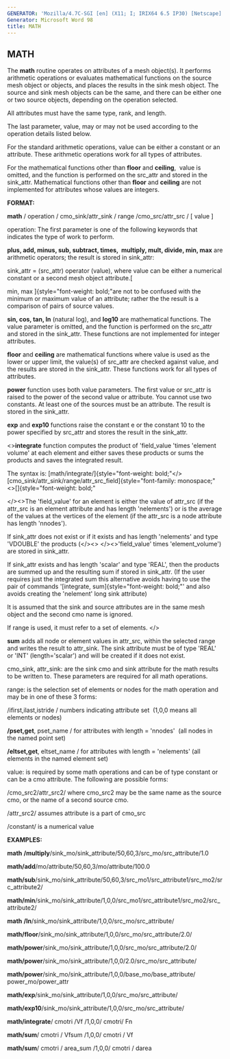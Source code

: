 ```yaml
---
GENERATOR: 'Mozilla/4.7C-SGI [en] (X11; I; IRIX64 6.5 IP30) [Netscape]'
Generator: Microsoft Word 98
title: MATH
---
```


MATH
----

 The **math** routine operates on attributes of a mesh object(s). It
 performs arithmetic operations or evaluates mathematical functions on
 the source mesh object or objects, and places the results in the sink
 mesh object. The source and sink mesh objects can be the same, and
 there can be either one or two source objects, depending on the
 operation selected.

 All attributes must have the same type, rank, and length.

 The last parameter, value, may or may not be used according to the
 operation details listed below.

 For the standard arithmetic operations, value can be either a constant
 or an attribute. These arithmetic operations work for all types of
 attributes.

 For the mathematical functions other than **floor** and **ceiling**, 
 value is omitted, and the function is performed on the src\_attr and
 stored in the sink\_attr. Mathematical functions other than **floor**
 and **ceiling** are not implemented for attributes whose values are
 integers.

**FORMAT:**

 **math** / operation / cmo\_sink/attr\_sink / range
 /cmo\_src/attr\_src / [ value ]

operation: The first parameter is one of the following keywords that
indicates the type of work to perform.

 **plus, add, minus, sub, subtract, times,  multiply, mult, divide,
 min, max** are arithmetic operators; the result is stored in
 sink\_attr:

 sink\_attr = (src\_attr) operator (value), where value can be either a
 numerical constant or a second mesh object attribute.[

 min, max ]{style="font-weight: bold;"are not to be confused with the
 minimum or maximum value of an attribute; rather the the result is a
 comparison of pairs of source values.

 **sin, cos, tan, ln** (natural log), and **log10** are mathematical
 functions. The value parameter is omitted, and the function is
 performed on the src\_attr and stored in the sink\_attr. These
 functions are not implemented for integer attributes.

 **floor** and **ceiling** are mathematical functions where value is
 used as the lower or upper limit, the value(s) of src\_attr are
 checked against value, and the results are stored in the sink\_attr.
 These functions work for all types of attributes.

 **power** function uses both value parameters. The first value or
 src\_attr is raised to the power of the second value or attribute. You
 cannot use two constants. At least one of the sources must be an
 attribute. The result is stored in the sink\_attr.

 **exp** and **exp10** functions raise the constant e or the constant
 10 to the power specified by src\_attr and stores the result in the
 sink\_attr.

 &lt;&gt;**integrate** function computes the product of 'field\_value
 'times 'element volume' at each element and either saves these
 products or sums the products and saves the integrated result.

 The syntax is:
 [math/integrate/]{style="font-weight: bold;"&lt;/&gt;[cmo\_sink/attr\_sink/range/attr\_src\_field]{style="font-family: monospace;"&lt;&gt;[]{style="font-weight: bold;"

 &lt;/&gt;&lt;&gt;The 'field\_value' for an element is either the value
 of attr\_src (if the attr\_src is an element attribute and has length
 'nelements') or is the average of the values at the vertices of the
 element (if the attr\_src is a node attribute has length 'nnodes').

 If sink\_attr does not exist or if it exists and has length
 'nelements' and type 'VDOUBLE' the products (&lt;/&gt;&lt;&gt;
 &lt;/&gt;&lt;&gt;'field\_value' times 'element\_volume') are stored in
 sink\_attr.

 If sink\_attr exists and has length 'scalar' and type 'REAL', then the
 products are summed up and the resulting sum if stored in sink\_attr.
 (If the user requires just the integrated sum this alternative avoids
 having to use the pair of commands '[integrate,
 sum]{style="font-weight: bold;"' and also avoids creating the
 'nelement' long sink attribute)

 It is assumed that the sink and source attributes are in the same mesh
 object and the second cmo name is ignored.

 If range is used, it must refer to a set of elements. &lt;/&gt;

 **sum** adds all node or element values in attr\_src, within the
 selected range and writes the result to attr\_sink. The sink attribute
 must be of type 'REAL' or 'INT' (length='scalar') and will be created
 if it does not exist.

cmo\_sink, attr\_sink: are the sink cmo and sink attribute for the math
results to be written to. These parameters are required for all math
operations.

range: is the selection set of elements or nodes for the math operation
and may be in one of these 3 forms:

 /ifirst,ilast,istride / numbers indicating attribute set  (1,0,0 means
 all elements or nodes)

 **/pset,get**, pset\_name / for attributes with length = 'nnodes' 
 (all nodes in the named point set)

 **/eltset,get**, eltset\_name / for attributes with length =
 'nelements' (all elements in the named element set)


value: is required by some math operations and can be of type constant
or can be a cmo attribute. The following are possible forms:

 /cmo\_src2/attr\_src2/ where cmo\_src2 may be the same name as the
 source cmo, or the name of a second source cmo.

 /attr\_src2/ assumes attribute is a part of cmo\_src

 /constant/ is a numerical value

**EXAMPLES:**

**math** **/multiply**/sink\_mo/sink\_attribute/50,60,3/src\_mo/src\_attribute/1.0

**math/add**/mo/attribute/50,60,3/mo/attribute/100.0

**math/sub**/sink\_mo/sink\_attribute/50,60,3/src\_mo1/src\_attribute1/src\_mo2/src\_attribute2/

**math/min**/sink\_mo/sink\_attribute/1,0,0/src\_mo1/src\_attribute1/src\_mo2/src\_attribute2/

**math** **/ln**/sink\_mo/sink\_attribute/1,0,0/src\_mo/src\_attribute/

**math/floor**/sink\_mo/sink\_attribute/1,0,0/src\_mo/src\_attribute/2.0/

**math/power**/sink\_mo/sink\_attribute/1,0,0/src\_mo/src\_attribute/2.0/

**math/power**/sink\_mo/sink\_attribute/1,0,0/2.0/src\_mo/src\_attribute/

**math/power**/sink\_mo/sink\_attribute/1,0,0/base\_mo/base\_attribute/
power\_mo/power\_attr

**math/exp**/sink\_mo/sink\_attribute/1,0,0/src\_mo/src\_attribute/

**math/exp10**/sink\_mo/sink\_attribute/1,0,0/src\_mo/src\_attribute/

**math/integrate**/ cmotri /Vf /1,0,0/ cmotri/ Fn

**math/sum**/ cmotri / Vfsum /1,0,0/ cmotri / Vf

**math/sum**/ cmotri / area\_sum /1,0,0/ cmotri / darea

 

